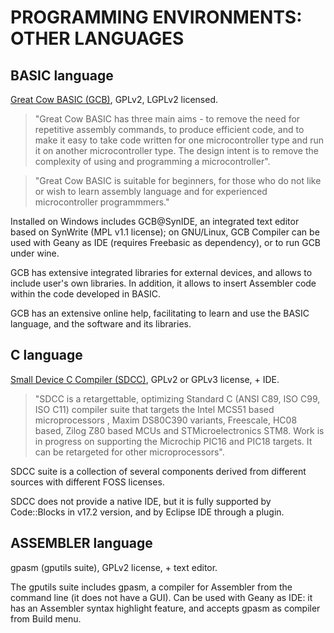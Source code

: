 # PROGRAMMING ENVIRONMENTS: OTHER LANGUAGES

## BASIC language

[Great Cow BASIC (GCB)](http://gcbasic.sourceforge.net/), GPLv2, LGPLv2 licensed.

> "Great Cow BASIC has three main aims - to remove the need for repetitive assembly
> commands, to produce efficient code, and to make it easy to take code written for one
> microcontroller type and run it on another microcontroller type. The design intent is to remove
> the complexity of using and programming a microcontroller". 

> "Great Cow BASIC is suitable for
> beginners, for those who do not like or wish to learn assembly language and for experienced
> microcontroller programmmers."

Installed on Windows includes GCB@SynIDE, an integrated text editor based on SynWrite
(MPL v1.1 license); on GNU/Linux, GCB Compiler can be used with Geany as IDE (requires
Freebasic as dependency), or to run GCB under wine.

GCB has extensive integrated libraries for external devices, and allows to include user's own
libraries. In addition, it allows to insert Assembler code within the code developed in BASIC.

GCB has an extensive online help, facilitating to learn and use the BASIC language, and the
software and its libraries.

## C language

[Small Device C Compiler (SDCC)](http://sdcc.sourceforge.net/), GPLv2 or GPLv3 license, + IDE.

> "SDCC is a retargettable, optimizing Standard C (ANSI C89, ISO C99, ISO C11) compiler suite
> that targets the Intel MCS51 based microprocessors , Maxim DS80C390 variants, Freescale,
> HC08 based, Zilog Z80 based MCUs and STMicroelectronics STM8.
> Work is in progress on supporting the Microchip PIC16 and PIC18 targets. It can be retargeted
> for other microprocessors".

SDCC suite is a collection of several components derived from different sources with different
FOSS licenses.

SDCC does not provide a native IDE, but it is fully supported by Code::Blocks in v17.2 version,
and by Eclipse IDE through a plugin.

## ASSEMBLER language

gpasm (gputils suite), GPLv2 license, + text editor.

The gputils suite includes gpasm, a compiler for Assembler from the command line (it does not
have a GUI). Can be used with Geany as IDE: it has an Assembler syntax highlight feature, and
accepts gpasm as compiler from Build menu.
